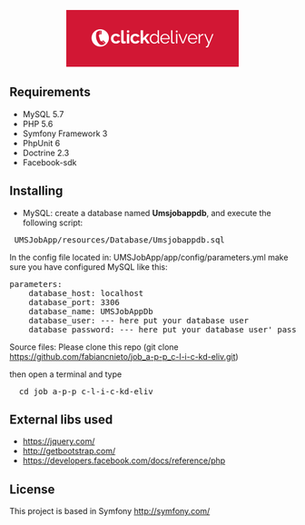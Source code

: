 <p align="center">
  <img src="click-delivery.png">
</p>

<p align="center">

## Requirements
* MySQL 5.7                        
* PHP 5.6                        
* Symfony Framework 3                        
* PhpUnit 6                      
* Doctrine 2.3
* Facebook-sdk
## Installing

* MySQL: create a database named **Umsjobappdb**, and execute the following script:
<pre>
 UMSJobApp/resources/Database/Umsjobappdb.sql
</pre>

In the config file located in: UMSJobApp/app/config/parameters.yml make sure you have configured MySQL like this:
<pre>
parameters:
    database_host: localhost
    database_port: 3306
    database_name: UMSJobAppDb
    database_user: --- here put your database user
    database_password: --- here put your database user' password
</pre>

Source files: Please clone this repo (git clone https://github.com/fabiancnieto/job_a-p-p_c-l-i-c-kd-eliv.git)

then open a terminal and type 

<pre>
  cd job_a-p-p_c-l-i-c-kd-eliv
</pre>


## External libs used
* https://jquery.com/
* http://getbootstrap.com/
* https://developers.facebook.com/docs/reference/php
## License

This project is based in Symfony http://symfony.com/
